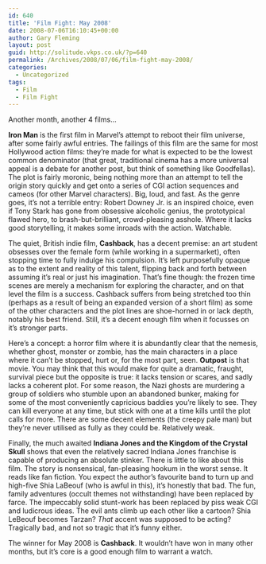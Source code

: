 ```yaml
---
id: 640
title: 'Film Fight: May 2008'
date: 2008-07-06T16:10:45+00:00
author: Gary Fleming
layout: post
guid: http://solitude.vkps.co.uk/?p=640
permalink: /Archives/2008/07/06/film-fight-may-2008/
categories:
  - Uncategorized
tags:
  - Film
  - Film Fight
---
```

Another month, another 4 films&#8230;

**Iron Man** is the first film in Marvel&#8217;s attempt to reboot their film universe, after some fairly awful entries. The failings of this film are the same for most Hollywood action films: they&#8217;re made for what is expected to be the lowest common denominator (that great, traditional cinema has a more universal appeal is a debate for another post, but think of something like Goodfellas). The plot is fairly moronic, being nothing more than an attempt to tell the origin story quickly and get onto a series of CGI action sequences and cameos (for other Marvel characters). Big, loud, and fast. As the genre goes, it&#8217;s not a terrible entry: Robert Downey Jr. is an inspired choice, even if Tony Stark has gone from obsessive alcoholic genius, the prototypical flawed hero, to brash-but-brilliant, crowd-pleasing asshole. Where it lacks good storytelling, it makes some inroads with the action. Watchable.

The quiet, British indie film, **Cashback**, has a decent premise: an art student obsesses over the female form (while working in a supermarket), often stopping time to fully indulge his compulsion. It&#8217;s left purposefully opaque as to the extent and reality of this talent, flipping back and forth between assuming it&#8217;s real or just his imagination. That&#8217;s fine though: the frozen time scenes are merely a mechanism for exploring the character, and on that level the film is a success. Cashback suffers from being stretched too thin (perhaps as a result of being an expanded version of a short film) as some of the other characters and the plot lines are shoe-horned in or lack depth, notably his best friend. Still, it&#8217;s a decent enough film when it focusses on it&#8217;s stronger parts.

Here&#8217;s a concept: a horror film where it is abundantly clear that the nemesis, whether ghost, monster or zombie, has the main characters in a place where it can&#8217;t be stopped, hurt or, for the most part, seen. **Outpost** is that movie. You may think that this would make for quite a dramatic, fraught, survival piece but the opposite is true: it lacks tension or scares, and sadly lacks a coherent plot. For some reason, the Nazi ghosts are murdering a group of soldiers who stumble upon an abandoned bunker, making for some of the most conveniently capricious baddies you&#8217;re likely to see. They can kill everyone at any time, but stick with one at a time kills until the plot calls for more. There are some decent elements (the creepy pale man) but they&#8217;re never utilised as fully as they could be. Relatively weak.

Finally, the much awaited **Indiana Jones and the Kingdom of the Crystal Skull** shows that even the relatively sacred Indiana Jones franchise is capable of producing an absolute stinker. There is little to like about this film. The story is nonsensical, fan-pleasing hookum in the worst sense. It reads like fan fiction. You expect the author&#8217;s favourite band to turn up and high-five Shia LaBeouf (who is awful in this), it&#8217;s honestly that bad. The fun, family adventures (occult themes not withstanding) have been replaced by farce. The impeccably solid stunt-work has been replaced by piss weak CGI and ludicrous ideas. The evil ants climb up each other like a cartoon? Shia LeBeouf becomes Tarzan? _That_ accent was supposed to be acting? Tragically bad, and not so tragic that it&#8217;s funny either.

The winner for May 2008 is **Cashback**. It wouldn&#8217;t have won in many other months, but it&#8217;s core is a good enough film to warrant a watch.